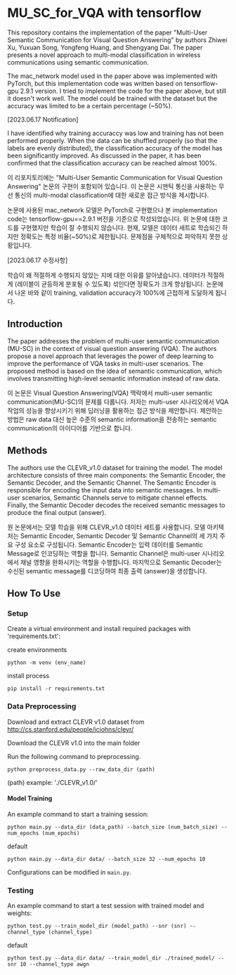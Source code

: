 # MU_SC_for_VQA with tensorflow

This repository contains the implementation of the paper "Multi-User Semantic Communication for Visual Question Answering" by authors Zhiwei Xu, Yuxuan Song, Yongfeng Huang, and Shengyang Dai. The paper presents a novel approach to multi-modal classification in wireless communications using semantic communication.

The mac_network model used in the paper above was implemented with PyTorch, but this implementation code was written based on tensorflow-gpu 2.9.1 version. I tried to implement the code for the paper above, but still it doesn't work well. The model could be trained with the dataset but the accuracy was limited to be a certain percentage (~50%). 

[2023.06.17 Notification]

I have identified why training accuraccy was low and training has not been performed properly. When the data can be shuffled properly (so that the labels are evenly distributed), the classification accuracy of the model has been significantly improved. As discussed in the paper, it has been confirmed that the classification accuracy can be reached almost 100%.

이 리포지토리에는 "Multi-User Semantic Communication for Visual Question Answering" 논문의 구현이 포함되어 있습니다. 이 논문은 시맨틱 통신을 사용하는 무선 통신의 multi-modal classification에 대한 새로운 접근 방식을 제시합니다.

논문에 사용된 mac_network 모델은 PyTorch로 구현했으나 본 implementation code는 tensorflow-gpu==2.9.1 버전을 기준으로 작성되었습니다. 위 논문에 대한 코드를 구현했지만 학습이 잘 수행되지 않습니다. 현재, 모델은 데이터 세트로 학습되긴 하지만 정확도는 특정 비율(~50%)로 제한됩니다. 문제점을 구체적으로 파악하지 못한 상황입니다.

[2023.06.17 수정사항]

학습이 왜 적절하게 수행되지 않았는 지에 대한 이유를 알아냈습니다. 데이터가 적절하게 (레이블이 균등하게 분포될 수 있도록) 섞인다면 정확도가 크게 향상됩니다. 논문에서 나온 바와 같이 training, validation accuracy가 100%에 근접하게 도달하게 됩니다.

## Introduction

The paper addresses the problem of multi-user semantic communication (MU-SC) in the context of visual question answering (VQA). The authors propose a novel approach that leverages the power of deep learning to improve the performance of VQA tasks in multi-user scenarios. The proposed method is based on the idea of semantic communication, which involves transmitting high-level semantic information instead of raw data.

이 논문은 Visual Question Answering(VQA) 맥락에서 multi-user semantic communication(MU-SC)의 문제를 다룹니다. 저자는 multi-user 시나리오에서 VQA 작업의 성능을 향상시키기 위해 딥러닝을 활용하는 접근 방식을 제안합니다. 제안하는 방법은 raw data 대신 높은 수준의 semantic information을 전송하는 semantic communication의 아이디어를 기반으로 합니다.

## Methods

The authors use the CLEVR_v1.0 dataset for training the model. The model architecture consists of three main components: the Semantic Encoder, the Semantic Decoder, and the Semantic Channel. The Semantic Encoder is responsible for encoding the input data into semantic messages. In multi-user scenarios, Semantic Channels serve to mitigate channel effects. Finally, the Semantic Decoder decodes the received semantic messages to produce the final output (answer).

원 논문에서는 모델 학습을 위해 CLEVR_v1.0 데이터 세트를 사용합니다. 모델 아키텍처는 Semantic Encoder, Semantic Decoder 및 Semantic Channel의 세 가지 주요 구성 요소로 구성됩니다. Semantic Encoder는 입력 데이터를 Semantic Message로 인코딩하는 역할을 합니다. Semantic Channel은 multi-user 시나리오에서 채널 영향을 완화시키는 역할을 수행합니다. 마지막으로 Semantic Decoder는 수신된 semantic message를 디코딩하여 최종 출력 (answer)을 생성합니다.

## How To Use

### Setup

Create a virtual environment and install required packages with 'requirements.txt':

create environments
```
python -m venv (env_name)
```

install process
```
pip install -r requirements.txt
```

### Data Preprocessing

Download and extract CLEVR v1.0 dataset from http://cs.stanford.edu/people/jcjohns/clevr/

Download the CLEVR v1.0 into the main folder

Run the following command to preprocessing. 

```
python preprocess_data.py --raw_data_dir (path)
```

(path) example: './CLEVR_v1.0/'


#### Model Training

An example command to start a training session:

```
python main.py --data_dir (data_path) --batch_size (num_batch_size) --num_epochs (num_epochs)
```

default
```
python main.py --data_dir data/ --batch_size 32 --num_epochs 10
```

Configurations can be modified in `main.py`. 

### Testing

An example command to start a test session with trained model and weights:

```
python test.py --train_model_dir (model_path) --snr (snr) --channel_type (channel_type)
```

default
```
python test.py --data_dir data/ --train_model_dir ./trained_model/ --snr 10 --channel_type awgn
```
